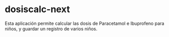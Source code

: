 # dosiscalc-next
Esta aplicación permite calcular las dosis de Paracetamol e Ibuprofeno para niños, y guardar un registro de varios niños. 
